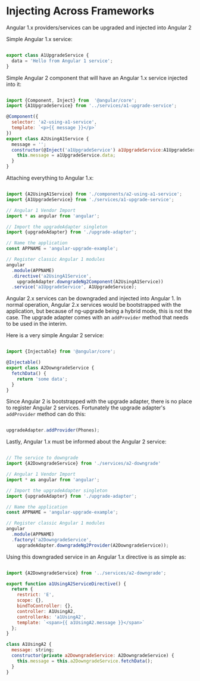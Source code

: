 # Injecting Across Frameworks

Angular 1.x providers/services can be upgraded and injected into Angular 2

Simple Angular 1.x service:

```js

export class A1UpgradeService {
  data = 'Hello from Angular 1 service';
}
```

Simple Angular 2 component that will have an Angular 1.x service injected into
it:

```js

import {Component, Inject} from  '@angular/core';
import {A1UpgradeService} from '../services/a1-upgrade-service';

@Component({
  selector: 'a2-using-a1-service',
  template: `<p>{{ message }}</p>`
})
export class A2UsingA1Service {
  message = '';
  constructor(@Inject('a1UpgradeService') a1UpgradeService:A1UpgradeService) {
    this.message = a1UpgradeService.data;
  }
}
```

Attaching everything to Angular 1.x:

```js

import {A2UsingA1Service} from './components/a2-using-a1-service';
import {A1UpgradeService} from './services/a1-upgrade-service';

// Angular 1 Vendor Import
import * as angular from 'angular';

// Import the upgradeAdapter singleton
import {upgradeAdapter} from './upgrade-adapter';

// Name the application
const APPNAME = 'angular-upgrade-example';

// Register classic Angular 1 modules
angular
  .module(APPNAME)
  .directive('a2UsingA1Service',
    upgradeAdapter.downgradeNg2Component(A2UsingA1Service))
  .service('a1UpgradeService', A1UpgradeService);

```

Angular 2.x services can be downgraded and injected into Angular 1.  In normal
operation, Angular 2.x services would be bootstrapped with the application, but
because of ng-upgrade being a hybrid mode, this is not the case.  The upgrade
adapter comes with an `addProvider` method that needs to be used in the interim.

Here is a very simple Angular 2 service:

```js

import {Injectable} from '@angular/core';

@Injectable()
export class A2DowngradeService {
  fetchData() {
    return 'some data';
  }
}
```

Since Angular 2 is bootstrapped with the upgrade adapter, there is no place to
register Angular 2 services.  Fortunately the upgrade adapter's `addProvider`
method can do this:

```js

upgradeAdapter.addProvider(Phones);

```

Lastly, Angular 1.x must be informed about the Angular 2 service:

```js

// The service to downgrade
import {A2DowngradeService} from './services/a2-downgrade'

// Angular 1 Vendor Import
import * as angular from 'angular';

// Import the upgradeAdapter singleton
import {upgradeAdapter} from './upgrade-adapter';

// Name the application
const APPNAME = 'angular-upgrade-example';

// Register classic Angular 1 modules
angular
  .module(APPNAME)
  .factory('a2DowngradeService',
    upgradeAdapter.downgradeNg2Provider(A2DowngradeService));

```

Using this downgraded service in an Angular 1.x directive is as simple as:

```js

import {A2DowngradeService} from '../services/a2-downgrade';

export function a1UsingA2ServiceDirective() {
  return {
    restrict: 'E',
    scope: {},
    bindToController: {},
    controller: A1UsingA2,
    controllerAs: 'a1UsingA2',
    template: `<span>{{ a1UsingA2.message }}</span>`
  };
}

class A1UsingA2 {
  message: string;
  constructor(private a2DowngradeService: A2DowngradeService) {
    this.message = this.a2DowngradeService.fetchData();
  }
}
```

